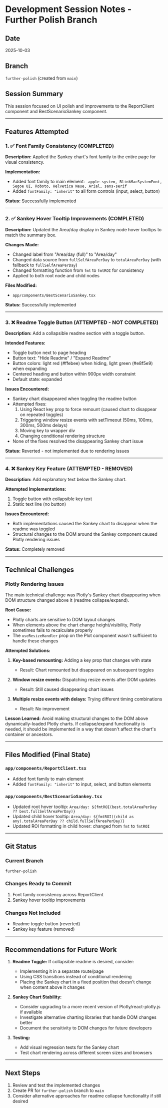 # Development Session Notes - Further Polish Branch

## Date
2025-10-03

## Branch
`further-polish` (created from `main`)

## Session Summary
This session focused on UI polish and improvements to the ReportClient component and BestScenarioSankey component.

---

## Features Attempted

### 1. ✅ Font Family Consistency (COMPLETED)
**Description:** Applied the Sankey chart's font family to the entire page for visual consistency.

**Implementation:**
- Added font family to main element: `-apple-system, BlinkMacSystemFont, Segoe UI, Roboto, Helvetica Neue, Arial, sans-serif`
- Added `fontFamily: "inherit"` to all form controls (input, select, button)

**Status:** Successfully implemented

---

### 2. ✅ Sankey Hover Tooltip Improvements (COMPLETED)
**Description:** Updated the Area/day display in Sankey node hover tooltips to match the summary box.

**Changes Made:**
- Changed label from "Area/day (full)" to "Area/day"
- Changed data source from `fullSelfAreaPerDay` to `totalAreaPerDay` (with fallback to `fullSelfAreaPerDay`)
- Changed formatting function from `fmt` to `fmtROI` for consistency
- Applied to both root node and child nodes

**Files Modified:**
- `app/components/BestScenarioSankey.tsx`

**Status:** Successfully implemented

---

### 3. ❌ Readme Toggle Button (ATTEMPTED - NOT COMPLETED)
**Description:** Add a collapsible readme section with a toggle button.

**Intended Features:**
- Toggle button next to page heading
- Button text: "Hide Readme" / "Expand Readme"
- Button colors: light red (#ffebee) when hiding, light green (#e8f5e9) when expanding
- Centered heading and button within 900px width constraint
- Default state: expanded

**Issues Encountered:**
- Sankey chart disappeared when toggling the readme button
- Attempted fixes:
  1. Using React key prop to force remount (caused chart to disappear on repeated toggles)
  2. Triggering window resize events with setTimeout (50ms, 100ms, 300ms, 500ms delays)
  3. Moving key to wrapper div
  4. Changing conditional rendering structure
- None of the fixes resolved the disappearing Sankey chart issue

**Status:** Reverted - not implemented due to rendering issues

---

### 4. ❌ Sankey Key Feature (ATTEMPTED - REMOVED)
**Description:** Add explanatory text below the Sankey chart.

**Attempted Implementations:**
1. Toggle button with collapsible key text
2. Static text line (no button)

**Issues Encountered:**
- Both implementations caused the Sankey chart to disappear when the readme was toggled
- Structural changes to the DOM around the Sankey component caused Plotly rendering issues

**Status:** Completely removed

---

## Technical Challenges

### Plotly Rendering Issues
The main technical challenge was Plotly's Sankey chart disappearing when DOM structure changed above it (readme collapse/expand).

**Root Cause:**
- Plotly charts are sensitive to DOM layout changes
- When elements above the chart change height/visibility, Plotly sometimes fails to recalculate properly
- The `useResizeHandler` prop on the Plot component wasn't sufficient to handle these changes

**Attempted Solutions:**
1. **Key-based remounting:** Adding a key prop that changes with state
   - Result: Chart remounted but disappeared on subsequent toggles

2. **Window resize events:** Dispatching resize events after DOM updates
   - Result: Still caused disappearing chart issues

3. **Multiple resize events with delays:** Trying different timing combinations
   - Result: No improvement

**Lesson Learned:**
Avoid making structural changes to the DOM above dynamically-loaded Plotly charts. If collapse/expand functionality is needed, it should be implemented in a way that doesn't affect the chart's container or ancestors.

---

## Files Modified (Final State)

### `app/components/ReportClient.tsx`
- Added font family to main element
- Added `fontFamily: "inherit"` to input, select, and button elements

### `app/components/BestScenarioSankey.tsx`
- Updated root hover tooltip: `Area/day: ${fmtROI(best.totalAreaPerDay ?? best.fullSelfAreaPerDay)}`
- Updated child hover tooltip: `Area/day: ${fmtROI((child as any).totalAreaPerDay ?? child.fullSelfAreaPerDay)}`
- Updated ROI formatting in child hover: changed from `fmt` to `fmtROI`

---

## Git Status

### Current Branch
`further-polish`

### Changes Ready to Commit
1. Font family consistency across ReportClient
2. Sankey hover tooltip improvements

### Changes Not Included
- Readme toggle button (reverted)
- Sankey key feature (removed)

---

## Recommendations for Future Work

1. **Readme Toggle:** If collapsible readme is desired, consider:
   - Implementing it in a separate route/page
   - Using CSS transitions instead of conditional rendering
   - Placing the Sankey chart in a fixed position that doesn't change when content above it changes

2. **Sankey Chart Stability:**
   - Consider upgrading to a more recent version of Plotly/react-plotly.js if available
   - Investigate alternative charting libraries that handle DOM changes better
   - Document the sensitivity to DOM changes for future developers

3. **Testing:**
   - Add visual regression tests for the Sankey chart
   - Test chart rendering across different screen sizes and browsers

---

## Next Steps

1. Review and test the implemented changes
2. Create PR for `further-polish` branch to `main`
3. Consider alternative approaches for readme collapse functionality if still desired
